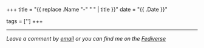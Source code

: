 +++
title = "{{ replace .Name "-" " " | title }}"
date = "{{ .Date }}"

tags = ['']
+++













---

*Leave a comment by [email](mailto:bledley@posteo.com) or you can find me on the [Fediverse](https://mastodon.social/@bledley)*
